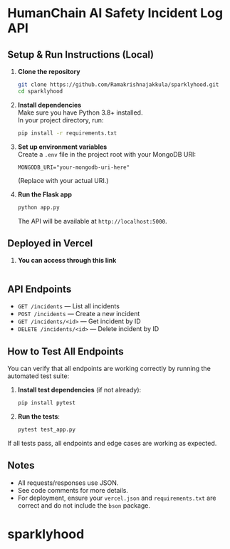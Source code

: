 # HumanChain AI Safety Incident Log API

## Setup & Run Instructions (Local)

1. **Clone the repository**

   ```bash
   git clone https://github.com/Ramakrishnajakkula/sparklyhood.git
   cd sparklyhood
   ```

2. **Install dependencies**  
   Make sure you have Python 3.8+ installed.  
   In your project directory, run:

   ```bash
   pip install -r requirements.txt
   ```

3. **Set up environment variables**  
   Create a `.env` file in the project root with your MongoDB URI:

   ```
   MONGODB_URI="your-mongodb-uri-here"
   ```

   (Replace with your actual URI.)

4. **Run the Flask app**
   ```bash
   python app.py
   ```
   The API will be available at `http://localhost:5000`.

## Deployed in Vercel

1. **You can access through this link**

   ```https://sparklyhood.vercel.app/
   ```


## API Endpoints

- `GET /incidents` — List all incidents
- `POST /incidents` — Create a new incident
- `GET /incidents/<id>` — Get incident by ID
- `DELETE /incidents/<id>` — Delete incident by ID

## How to Test All Endpoints

You can verify that all endpoints are working correctly by running the automated test suite:

1. **Install test dependencies** (if not already):

   ```bash
   pip install pytest
   ```

2. **Run the tests**:
   ```bash
   pytest test_app.py
   ```

If all tests pass, all endpoints and edge cases are working as expected.

## Notes

- All requests/responses use JSON.
- See code comments for more details.
- For deployment, ensure your `vercel.json` and `requirements.txt` are correct and do not include the `bson` package.

# sparklyhood
